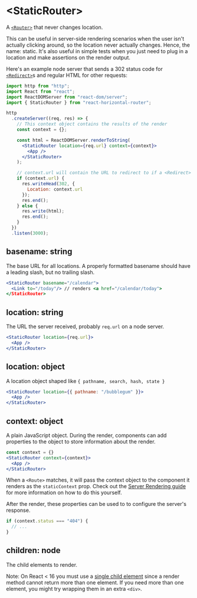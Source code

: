 # &lt;StaticRouter>

A [`<Router>`](Router.md) that never changes location.

This can be useful in server-side rendering scenarios when the user isn't actually clicking around, so the location never actually changes. Hence, the name: static. It's also useful in simple tests when you just need to plug in a location and make assertions on the render output.

Here's an example node server that sends a 302 status code for [`<Redirect>`](Redirect.md)s and regular HTML for other requests:

```jsx
import http from "http";
import React from "react";
import ReactDOMServer from "react-dom/server";
import { StaticRouter } from "react-horizontal-router";

http
  .createServer((req, res) => {
    // This context object contains the results of the render
    const context = {};

    const html = ReactDOMServer.renderToString(
      <StaticRouter location={req.url} context={context}>
        <App />
      </StaticRouter>
    );

    // context.url will contain the URL to redirect to if a <Redirect> was used
    if (context.url) {
      res.writeHead(302, {
        Location: context.url
      });
      res.end();
    } else {
      res.write(html);
      res.end();
    }
  })
  .listen(3000);
```

## basename: string

The base URL for all locations. A properly formatted basename should have a leading slash, but no trailing slash.

```jsx
<StaticRouter basename="/calendar">
  <Link to="/today"/> // renders <a href="/calendar/today">
</StaticRouter>
```

## location: string

The URL the server received, probably `req.url` on a node server.

```jsx
<StaticRouter location={req.url}>
  <App />
</StaticRouter>
```

## location: object

A location object shaped like `{ pathname, search, hash, state }`

```jsx
<StaticRouter location={{ pathname: "/bubblegum" }}>
  <App />
</StaticRouter>
```

## context: object

A plain JavaScript object. During the render, components can add properties to the object to store information about the render.

```jsx
const context = {}
<StaticRouter context={context}>
  <App />
</StaticRouter>
```

When a `<Route>` matches, it will pass the context object to the component it renders as the `staticContext` prop. Check out the [Server Rendering guide](../../../react-router-dom/docs/guides/server-rendering.md) for more information on how to do this yourself.

After the render, these properties can be used to to configure the server's response.

```js
if (context.status === "404") {
  // ...
}
```

## children: node

The child elements to render.

Note: On React &lt; 16 you must use a [single child element](https://facebook.github.io/react/docs/react-api.html#reactchildrenonly) since a render method cannot return more than one element. If you need more than one element, you might try wrapping them in an extra `<div>`.
